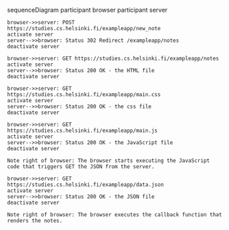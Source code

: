 sequenceDiagram
    participant browser
    participant server

    browser->>server: POST https://studies.cs.helsinki.fi/exampleapp/new_note
    activate server
    server-->>browser: Status 302 Redirect /exampleapp/notes
    deactivate server
    
    browser->>server: GET https://studies.cs.helsinki.fi/exampleapp/notes
    activate server
    server-->>browser: Status 200 OK - the HTML file
    deactivate server

    browser->>server: GET https://studies.cs.helsinki.fi/exampleapp/main.css
    activate server
    server-->>browser: Status 200 OK - the css file
    deactivate server
    
    browser->>server: GET https://studies.cs.helsinki.fi/exampleapp/main.js
    activate server
    server-->>browser: Status 200 OK - the JavaScript file
    deactivate server
    
    Note right of browser: The browser starts executing the JavaScript code that triggers GET the JSON from the server.
    
    browser->>server: GET https://studies.cs.helsinki.fi/exampleapp/data.json
    activate server
    server-->>browser: Status 200 OK - the JSON file
    deactivate server    

    Note right of browser: The browser executes the callback function that renders the notes.
